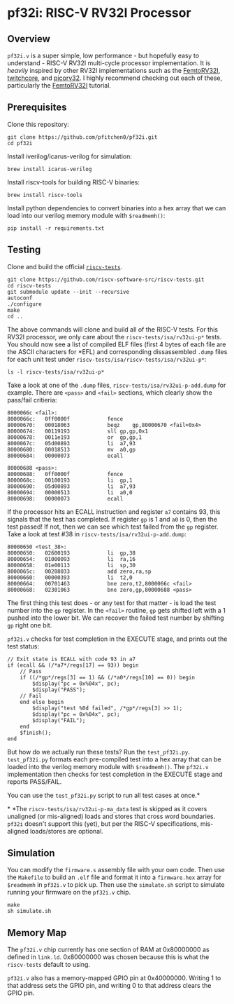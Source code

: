 # pf32i: RISC-V RV32I Processor

## Overview

`pf32i.v` is a super simple, low performance - but hopefully easy to understand - RISC-V RV32I multi-cycle processor implementation. It is *heavily* inspired by other RV32I implementations such as the [FemtoRV32I](https://github.com/BrunoLevy/learn-fpga/blob/master/FemtoRV/TUTORIALS/FROM_BLINKER_TO_RISCV/README.md), [twitchcore](https://github.com/geohot/twitchcore/blob/master/README.md), and [picorv32](https://github.com/YosysHQ/picorv32). I highly recommend checking out each of these, particularly the [FemtoRV32I](https://github.com/BrunoLevy/learn-fpga/blob/master/FemtoRV/TUTORIALS/FROM_BLINKER_TO_RISCV/README.md) tutorial.

## Prerequisites

Clone this repository:

```
git clone https://github.com/pfitchen0/pf32i.git
cd pf32i
```

Install iverilog/icarus-verilog for simulation:

```
brew install icarus-verilog
```

Install riscv-tools for building RISC-V binaries:

```
brew install riscv-tools
```

Install python dependencies to convert binaries into a hex array that we can load into our verilog memory module with `$readmemh()`:

```
pip install -r requirements.txt
```

## Testing

Clone and build the official [`riscv-tests`](https://github.com/riscv-software-src/riscv-tests.git).

```
git clone https://github.com/riscv-software-src/riscv-tests.git
cd riscv-tests
git submodule update --init --recursive
autoconf
./configure
make
cd ..
```

The above commands will clone and build all of the RISC-V tests. For this RV32I processor, we only care about the `riscv-tests/isa/rv32ui-p*` tests. You should now see a list of compiled ELF files (first 4 bytes of each file are the ASCII characters for *EFL) and corresponding dissassembled `.dump` files for each unit test under `riscv-tests/isa/riscv-tests/isa/rv32ui-p*`:

```
ls -l riscv-tests/isa/rv32ui-p*
```

Take a look at one of the `.dump` files, `riscv-tests/isa/rv32ui-p-add.dump` for example. There are `<pass>` and `<fail>` sections, which clearly show the pass/fail critieria:

```
8000066c <fail>:
8000066c:	0ff0000f          	fence
80000670:	00018063          	beqz	gp,80000670 <fail+0x4>
80000674:	00119193          	sll	gp,gp,0x1
80000678:	0011e193          	or	gp,gp,1
8000067c:	05d00893          	li	a7,93
80000680:	00018513          	mv	a0,gp
80000684:	00000073          	ecall

80000688 <pass>:
80000688:	0ff0000f          	fence
8000068c:	00100193          	li	gp,1
80000690:	05d00893          	li	a7,93
80000694:	00000513          	li	a0,0
80000698:	00000073          	ecall
```

If the processor hits an ECALL instruction and register `a7` contains 93, this signals that the test has completed. If register `gp` is 1 and `a0` is 0, then the test passed! If not, then we can see which test failed from the `gp` register. Take a look at test #38 in `riscv-tests/isa/rv32ui-p-add.dump`:

```
80000650 <test_38>:
80000650:	02600193          	li	gp,38
80000654:	01000093          	li	ra,16
80000658:	01e00113          	li	sp,30
8000065c:	00208033          	add	zero,ra,sp
80000660:	00000393          	li	t2,0
80000664:	00701463          	bne	zero,t2,8000066c <fail>
80000668:	02301063          	bne	zero,gp,80000688 <pass>
```

The first thing this test does - or any test for that matter - is load the test number into the `gp` register. In the `<fail>` routine, `gp` gets shifted left with a 1 pushed into the lower bit. We can recover the failed test number by shifting `gp` right one bit.

`pf32i.v` checks for test completion in the EXECUTE stage, and prints out the test status:

```
// Exit state is ECALL with code 93 in a7
if (ecall && (/*a7*/regs[17] == 93)) begin
    // Pass
    if ((/*gp*/regs[3] == 1) && (/*a0*/regs[10] == 0)) begin
        $display("pc = 0x%04x", pc);
        $display("PASS");
    // Fail
    end else begin
        $display("test %0d failed", /*gp*/regs[3] >> 1);
        $display("pc = 0x%04x", pc);
        $display("FAIL");
    end
    $finish();
end
```

But how do we actually run these tests? Run the `test_pf32i.py`. `test_pf32i.py` formats each pre-compiled test into a hex array that can be loaded into the verilog memory module with `$readmemh()`. The `pf32i.v` implementation then checks for test completion in the EXECUTE stage and reports PASS/FAIL.

You can use the `test_pf32i.py` script to run all test cases at once.\*

\* *The `riscv-tests/isa/rv32ui-p-ma_data` test is skipped as it covers unaligned (or mis-aligned) loads and stores that cross word boundaries. `pf32i` doesn't support this (yet), but per the RISC-V specifications, mis-aligned loads/stores are optional.

## Simulation

You can modify the `firmware.s` assembly file with your own code. Then use the `Makefile` to build an `.elf` file and format it into a `firmware.hex` array for `$readmemh` in `pf32i.v` to pick up. Then use the `simulate.sh` script to simulate running your firmware on the `pf32i.v` chip.

```
make
sh simulate.sh
```

## Memory Map

The `pf32i.v` chip currently has one section of RAM at 0x80000000 as defined in `link.ld`. 0x80000000 was chosen because this is what the `riscv-tests` default to using.

`pf32i.v` also has a memory-mapped GPIO pin at 0x40000000. Writing 1 to that address sets the GPIO pin, and writing 0 to that address clears the GPIO pin.